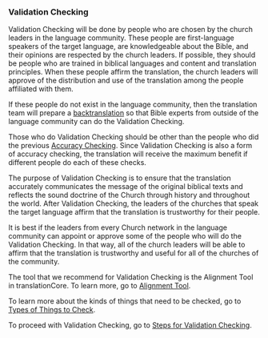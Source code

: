 
### Validation Checking

Validation Checking will be done by people who are chosen by the church leaders in the language community. These people are first-language speakers of the target language, are knowledgeable about the Bible, and their opinions are respected by the church leaders. If possible, they should be people who are trained in biblical languages and content and translation principles. When these people affirm the translation, the church leaders will approve of the distribution and use of the translation among the people affiliated with them. 

If these people do not exist in the language community, then the translation team will prepare a [backtranslation](../vol2-backtranslation/01.md) so that Bible experts from outside of the language community can do the Validation Checking.

Those who do Validation Checking should be other than the people who did the previous [Accuracy Checking](../accuracy-check/01.md). Since Validation Checking is also a form of accuracy checking, the translation will receive the maximum benefit if different people do each of these checks.   

The purpose of Validation Checking is to ensure that the translation accurately communicates the message of the original biblical texts and reflects the sound doctrine of the Church through history and throughout the world. After Validation Checking, the leaders of the churches that speak the target language affirm that the translation is trustworthy for their people. 

It is best if the leaders from every Church network in the language community can appoint or approve some of the people who will do the Validation Checking. In that way, all of the church leaders will be able to affirm that the translation is trustworthy and useful for all of the churches of the community.

The tool that we recommend for Validation Checking is the Alignment Tool in translationCore. To learn more, go to [Alignment Tool](../alignment-tool/01.md).

To learn more about the kinds of things that need to be checked, go to [Types of Things to Check](../vol2-things-to-check/01.md).

To proceed with Validation Checking, go to [Steps for Validation Checking](../vol2-steps/01.md).